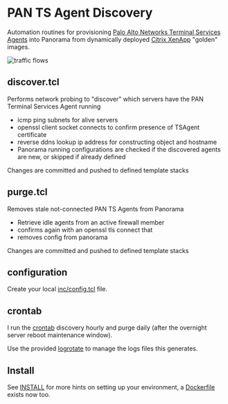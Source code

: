# PAN TS Agent Discovery

Automation routines for provisioning [Palo Alto Networks Terminal Services Agents](https://docs.paloaltonetworks.com/compatibility-matrix/terminal-services-ts-agent.html) into Panorama from dynamically deployed [Citrix XenApp](https://www.citrix.com/) "golden" images.

![traffic flows](https://raw.githubusercontent.com/nabbi/pan-ts-agent-discovery/master/flows.png)


##  discover.tcl

Performs network probing to "discover" which servers have the PAN Terminal Services Agent running
- icmp ping subnets for alive servers
- openssl client socket connects to confirm presence of TSAgent certificate
- reverse ddns lookup ip address for constructing object and hostname
- Panorama running configurations are checked if the discovered agents are new, or skipped if already defined

Changes are committed and pushed to defined template stacks


##  purge.tcl

Removes stale not-connected PAN TS Agents from Panorama
- Retrieve idle agents from an active firewall member
- confirms again with an openssl tls connect that
- removes config from panorama

Changes are committed and pushed to defined template stacks

## configuration

Create your local [inc/config.tcl](src/inc/config.example.tcl) file.

## crontab

I run the [crontab](contab) discovery hourly and purge daily (after the overnight server reboot maintenance window).

Use the provided [logrotate](logrotate) to manage the logs files this generates.

##  Install

See [INSTALL](INSTALL.md) for more hints on setting up your environment, a [Dockerfile](Dockerfile) exists now too.
